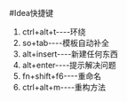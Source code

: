 #Idea快捷键
1. ctrl+alt+t----环绕
2. so+tab----模板自动补全
3. alt+insert----新建任何东西
4. alt+enter----提示解决问题
5. fn+shift+f6----重命名
6. ctrl+alt+m----重构方法